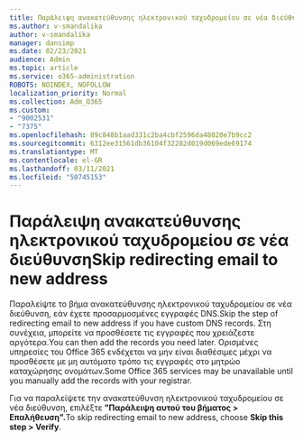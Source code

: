 ```yaml
---
title: Παράλειψη ανακατεύθυνσης ηλεκτρονικού ταχυδρομείου σε νέα διεύθυνση
ms.author: v-smandalika
author: v-smandalika
manager: dansimp
ms.date: 02/23/2021
audience: Admin
ms.topic: article
ms.service: o365-administration
ROBOTS: NOINDEX, NOFOLLOW
localization_priority: Normal
ms.collection: Adm_O365
ms.custom:
- "9002531"
- "7375"
ms.openlocfilehash: 89c848b1aad331c2ba4cbf2596da48020e7b9cc2
ms.sourcegitcommit: 6312ee31561db36104f32282d019d069ede69174
ms.translationtype: MT
ms.contentlocale: el-GR
ms.lasthandoff: 03/11/2021
ms.locfileid: "50745153"
---
```

# <a name="skip-redirecting-email-to-new-address"></a><span data-ttu-id="4096e-102">Παράλειψη ανακατεύθυνσης ηλεκτρονικού ταχυδρομείου σε νέα διεύθυνση</span><span class="sxs-lookup"><span data-stu-id="4096e-102">Skip redirecting email to new address</span></span>

<span data-ttu-id="4096e-103">Παραλείψτε το βήμα ανακατεύθυνσης ηλεκτρονικού ταχυδρομείου σε νέα διεύθυνση, εάν έχετε προσαρμοσμένες εγγραφές DNS.</span><span class="sxs-lookup"><span data-stu-id="4096e-103">Skip the step of redirecting email to new address if you have custom DNS records.</span></span> <span data-ttu-id="4096e-104">Στη συνέχεια, μπορείτε να προσθέσετε τις εγγραφές που χρειάζεστε αργότερα.</span><span class="sxs-lookup"><span data-stu-id="4096e-104">You can then add the records you need later.</span></span> <span data-ttu-id="4096e-105">Ορισμένες υπηρεσίες του Office 365 ενδέχεται να μην είναι διαθέσιμες μέχρι να προσθέσετε με μη αυτόματο τρόπο τις εγγραφές στο μητρώο καταχώρησης ονομάτων.</span><span class="sxs-lookup"><span data-stu-id="4096e-105">Some Office 365 services may be unavailable until you manually add the records with your registrar.</span></span>

<span data-ttu-id="4096e-106">Για να παραλείψετε την ανακατεύθυνση ηλεκτρονικού ταχυδρομείου σε νέα διεύθυνση, επιλέξτε **"Παράλειψη αυτού του βήματος > Επαλήθευση".**</span><span class="sxs-lookup"><span data-stu-id="4096e-106">To skip redirecting email to new address, choose **Skip this step > Verify**.</span></span>